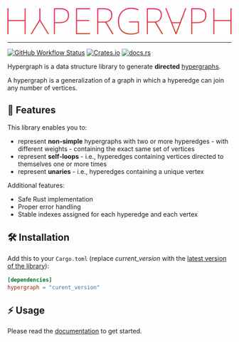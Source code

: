 ![graph](hypergraph.svg)

---

[<img alt="GitHub Workflow Status" src="https://img.shields.io/github/workflow/status/yamafaktory/hypergraph/ci?style=for-the-badge">](https://github.com/yamafaktory/hypergraph/actions/workflows/ci.yml) [<img alt="Crates.io" src="https://img.shields.io/crates/v/hypergraph?style=for-the-badge">](https://crates.io/crates/hypergraph/versions?sort=semver) [<img alt="docs.rs" src="https://img.shields.io/docsrs/hypergraph?style=for-the-badge">](https://docs.rs/hypergraph)

Hypergraph is a data structure library to generate **directed** [hypergraphs](https://en.wikipedia.org/wiki/Hypergraph).

A hypergraph is a generalization of a graph in which a hyperedge can join any number of vertices.

## 🎁 Features

This library enables you to:

- represent **non-simple** hypergraphs with two or more hyperedges - with different weights - containing the exact same set of vertices
- represent **self-loops** - i.e., hyperedges containing vertices directed to themselves one or more times
- represent **unaries** - i.e., hyperedges containing a unique vertex

Additional features:

- Safe Rust implementation
- Proper error handling
- Stable indexes assigned for each hyperedge and each vertex

## 🛠️ Installation

Add this to your `Cargo.toml` (replace _current_version_ with the [latest version of the library](https://crates.io/crates/hypergraph)):

```toml
[dependencies]
hypergraph = "curent_version"
```

## ⚡️ Usage

Please read the [documentation](https://docs.rs/hypergraph) to get started.

